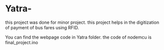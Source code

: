 # Yatra-
this project was done for minor project. this project helps in the digitization of payment of bus fares using RFID.

You can find the webpage code in Yatra folder.
the code of nodemcu is final_project.ino
